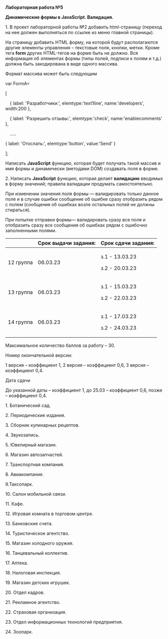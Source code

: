 ﻿**Лабораторная работа №5**

**Динамические формы в JavaScript. Валидация.**

1\. В проект лабораторной работы №2 добавить html-страницу (переход на нее должен выполняться по ссылке из меню главной страницы).

На страницу добавить HTML форму, на которой будут располагаются другие элементы управления – текстовые поля, кнопки, метки. Кроме тега **form** других HTML-тегов на форме быть не должно. Вся информация об элементах формы (типы полей, подписи к полям и т.д.) должна быть закодирована в виде одного массива.

Формат массива может быть следующим

var FormA= 

[ 

`  `{ label: 'Разработчики:', elemtype:'text1line', name:'developers', width:200 }, 

`  `{ label: 'Разрешить отзывы:', elemtype:'check', name:'enablecomments' }, 

`  `…..

{ label: 'Отослать:', elemtype:'button', value:'Send' }

];

Написать **JavaScript** функцию, которая будет получать такой массив и имя формы и динамически (методами DOM) создавать поля в форме.


2\. Написать **JavaScript** функцию, которая делает **валидацию** вводимых в форму значений; правила валидации продумать самостоятельно.

При изменении значения поля формы — валидировать только данное поле и в случае ошибки сообщение об ошибке сразу отобразить рядом с полем (сообщения об ошибках возле остальных полей не должны стираться).

При попытке отправки формы— валидировать сразу все поля и отобразить сразу все сообщения об ошибках рядом с ошибочно заполненными полями.




||Срок выдачи задания:|Срок сдачи задания:|
| - | - | - |
|12 группа|06\.03.23|<p>з.1 - 13.03.23</p><p>з.2 - 20.03.23</p>|
|13 группа|06\.03.23|<p>з.1 - 15.03.23</p><p>з.2 - 22.03.23</p>|
|14 группа|06\.03.23|<p>з.1 - 17.03.23</p><p>з.2 - 24.03.23</p>|

Максимальное количество баллов за работу – 30. 

Номер окончательной версии:

1 версия – коэффициент 1, 2 версия – коэффициент 0,6, 3 версия – коэффициент 0,4.

Дата сдачи

До указанной даты – коэффициент 1, до 25.03 – коэффициент 0,6, позже – коэффициент 0,4.

1\. Ботанический сад. 

2\. Периодические издания. 

3\. Сборник кулинарных рецептов. 

4\. Звукозапись.

5\. Ювелирный магазин. 

6\. Магазин автозапчастей. 

7\. Транспортная компания. 

8\. Авиакомпания. 

9\.Таксопарк. 

10\. Салон мобильной связи. 

11\. Кафе. 

12\. Игровая комната в торговом центре. 

13\. Банковские счета.  

14\. Туристическое агентство. 

15\. Магазин холодного оружия. 

16\. Танцевальный коллектив. 

17\. Аптека. 

18\. Налоговая инспекция. 

19\. Магазин детских игрушек. 

20\. Отдел кадров. 

21\. Рекламное агентство. 

22\. Страховая организация. 

23\. Отдел информационных технологий предприятия.

24\. Зоопарк. 


